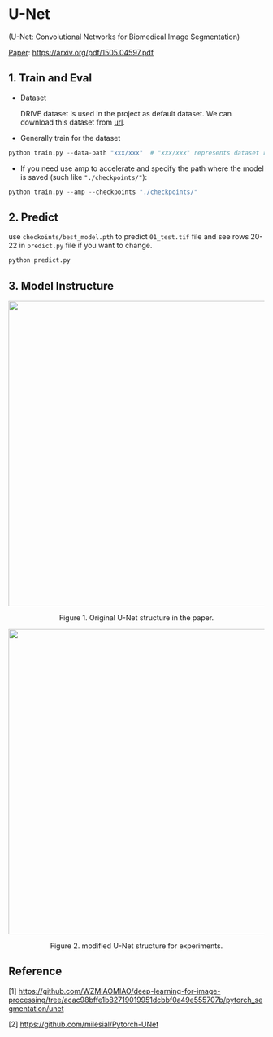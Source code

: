 # U-Net
(U-Net: Convolutional Networks for Biomedical Image Segmentation)

[Paper](https://arxiv.org/pdf/1505.04597.pdf): https://arxiv.org/pdf/1505.04597.pdf

## 1. Train and Eval
- Dataset

   DRIVE dataset is used in the project as default dataset. We can download this dataset from [url](https://drive.grand-challenge.org/).
   
- Generally train for the dataset
```python
python train.py --data-path "xxx/xxx"  # "xxx/xxx" represents dataset root path such as "../dataset/"
```
- If you need use amp to accelerate and specify the path where the model is saved (such like ```"./checkpoints/"```):
```python
python train.py --amp --checkpoints "./checkpoints/"
```
## 2. Predict
use ```checkoints/best_model.pth``` to predict ```01_test.tif``` file and see rows 20-22 in ```predict.py``` file if you want to change.
```python
python predict.py
```
## 3. Model Instructure
<div align="center">
<img src="https://github.com/Reversev/DEEP_LEARNING_IP/tree/main/image_segmentation/FCN/assert/orig_unet.png" width="600" /> 

Figure 1. Original U-Net structure in the paper.
</div>

<div align="center">
<img src="https://github.com/Reversev/DEEP_LEARNING_IP/tree/main/image_segmentation/FCN/assert/unet_.png" width="600" /> 

Figure 2. modified U-Net structure for experiments.
</div>

## Reference
[1] https://github.com/WZMIAOMIAO/deep-learning-for-image-processing/tree/acac98bffe1b82719019951dcbbf0a49e555707b/pytorch_segmentation/unet

[2] https://github.com/milesial/Pytorch-UNet
